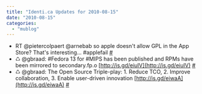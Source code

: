 ```yaml
---
title: "Identi.ca Updates for 2010-08-15"
date: "2010-08-15"
categories: 
  - "mublog"
---
```


- RT @pietercolpaert @arnebab so apple doesn't allow GPL in the App Store? That's interesting... #applefail [#](http://identi.ca/notice/46220791)
- ♺ @gbraad: #Fedora 13 for #MIPS has been published and RPMs have been mirrored to secondary.fp.o [http://is.gd/eiuIV](http://is.gd/eiuIV) [#](http://identi.ca/notice/46224048)
- ♺ @gbraad: The Open Source Triple-play: 1. Reduce TCO, 2. Improve collaboration, 3. Enable user-driven innovation [http://is.gd/eiwaA](http://is.gd/eiwaA) [#](http://identi.ca/notice/46226399)
